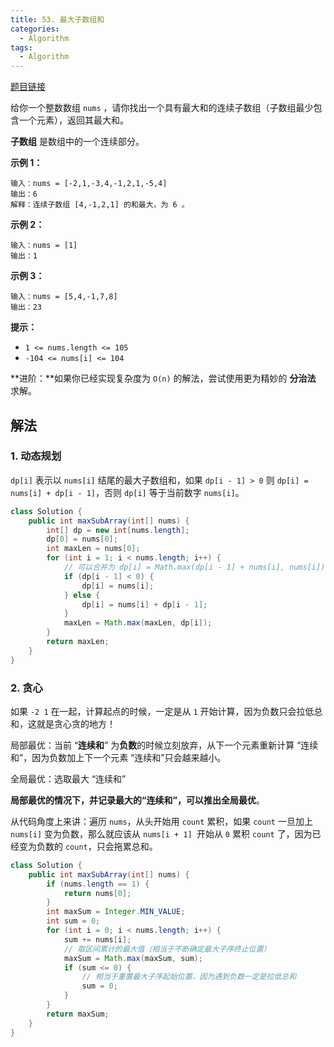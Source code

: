 ```yaml
---
title: 53. 最大子数组和
categories:
  - Algorithm
tags:
  - Algorithm
---
```


[题目链接](https://leetcode.cn/problems/maximum-subarray/)

给你一个整数数组 `nums` ，请你找出一个具有最大和的连续子数组（子数组最少包含一个元素），返回其最大和。

**子数组** 是数组中的一个连续部分。

**示例 1：**

```
输入：nums = [-2,1,-3,4,-1,2,1,-5,4]
输出：6
解释：连续子数组 [4,-1,2,1] 的和最大，为 6 。
```

**示例 2：**

```
输入：nums = [1]
输出：1
```

**示例 3：**

```
输入：nums = [5,4,-1,7,8]
输出：23
```

**提示：**

- `1 <= nums.length <= 105`
- `-104 <= nums[i] <= 104`

**进阶：**如果你已经实现复杂度为 `O(n)` 的解法，尝试使用更为精妙的 **分治法** 求解。

## 解法

### 1. 动态规划

`dp[i]` 表示以 `nums[i]` 结尾的最大子数组和，如果 `dp[i - 1] > 0` 则 `dp[i] = nums[i] + dp[i - 1]`，否则 `dp[i]` 等于当前数字  `nums[i]`。

```java
class Solution {
    public int maxSubArray(int[] nums) {
        int[] dp = new int[nums.length];
        dp[0] = nums[0];
        int maxLen = nums[0];
        for (int i = 1; i < nums.length; i++) {
            // 可以合并为 dp[i] = Math.max(dp[i - 1] + nums[i], nums[i]);
            if (dp[i - 1] < 0) {
                dp[i] = nums[i];
            } else {
                dp[i] = nums[i] + dp[i - 1];
            }
            maxLen = Math.max(maxLen, dp[i]);
        }
        return maxLen;
    }
}
```

### 2. 贪心

如果 `-2 1` 在一起，计算起点的时候，一定是从 `1` 开始计算，因为负数只会拉低总和，这就是贪心贪的地方！

局部最优：当前 “**连续和**” 为**负数**的时候立刻放弃，从下一个元素重新计算 “连续和”，因为负数加上下一个元素 “连续和”只会越来越小。

全局最优：选取最大 “连续和”

**局部最优的情况下，并记录最大的“连续和”，可以推出全局最优**。

从代码角度上来讲：遍历 `nums`，从头开始用 `count` 累积，如果 `count` 一旦加上 `nums[i]` 变为负数，那么就应该从 `nums[i + 1] `开始从 `0` 累积 `count` 了，因为已经变为负数的 `count`，只会拖累总和。

```java
class Solution {
    public int maxSubArray(int[] nums) {
        if (nums.length == 1) {
            return nums[0];
        }
        int maxSum = Integer.MIN_VALUE;
        int sum = 0;
        for (int i = 0; i < nums.length; i++) {
            sum += nums[i];
            // 取区间累计的最大值（相当于不断确定最大子序终止位置）
            maxSum = Math.max(maxSum, sum);
            if (sum <= 0) {
                // 相当于重置最大子序起始位置，因为遇到负数一定是拉低总和
                sum = 0;
            }
        }
        return maxSum;
    }
}
```

